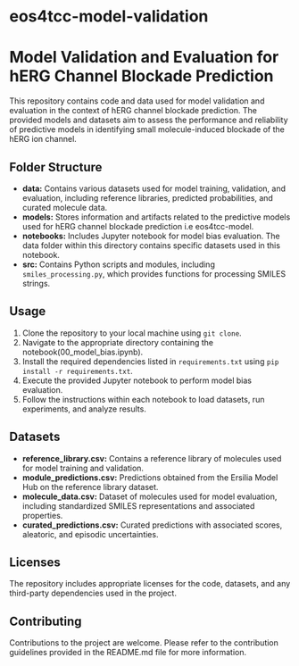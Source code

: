 # eos4tcc-model-validation

# Model Validation and Evaluation for hERG Channel Blockade Prediction

This repository contains code and data used for model validation and evaluation in the context of hERG channel blockade prediction. The provided models and datasets aim to assess the performance and reliability of predictive models in identifying small molecule-induced blockade of the hERG ion channel.

## Folder Structure

- **data:** Contains various datasets used for model training, validation, and evaluation, including reference libraries, predicted probabilities, and curated molecule data.
- **models:** Stores information and artifacts related to the predictive models used for hERG channel blockade prediction i.e eos4tcc-model.
- **notebooks:** Includes Jupyter notebook for model bias evaluation. The data folder within this directory contains specific datasets used in this notebook.
- **src:** Contains Python scripts and modules, including `smiles_processing.py`, which provides functions for processing SMILES strings.

## Usage

1. Clone the repository to your local machine using `git clone`.
2. Navigate to the appropriate directory containing the notebook(00_model_bias.ipynb).
3. Install the required dependencies listed in `requirements.txt` using `pip install -r requirements.txt`.
4. Execute the provided Jupyter notebook to perform model bias evaluation.
5. Follow the instructions within each notebook to load datasets, run experiments, and analyze results.

## Datasets

- **reference_library.csv:** Contains a reference library of molecules used for model training and validation.
- **module_predictions.csv:** Predictions obtained from the Ersilia Model Hub on the reference library dataset.
- **molecule_data.csv:** Dataset of molecules used for model evaluation, including standardized SMILES representations and associated properties.
- **curated_predictions.csv:** Curated predictions with associated scores, aleatoric, and episodic uncertainties.

## Licenses

The repository includes appropriate licenses for the code, datasets, and any third-party dependencies used in the project.

## Contributing

Contributions to the project are welcome. Please refer to the contribution guidelines provided in the README.md file for more information.




